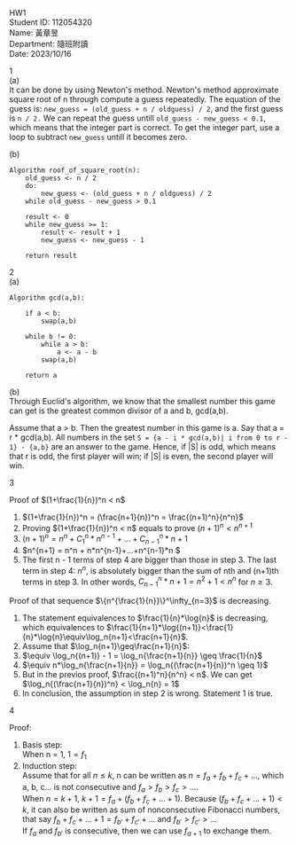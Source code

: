 HW1\
Student ID: 112054320\
Name: 黃章昱\
Department: 隨班附讀\
Date: 2023/10/16

1\
(a)\
It can be done by using Newton's method. Newton's method approximate square root of n through compute a guess repeatedly. The equation of the guess is: `new_guess = (old_guess + n / oldguess) / 2`, and the first guess is `n / 2.` We can repeat the guess untill `old_guess - new_guess < 0.1`, which means that the integer part is correct. To get the integer part, use a loop to subtract `new_guess` untill it becomes zero.

(b)
~~~
Algorithm roof_of_square_root(n):
    old_guess <- n / 2
    do:
        new_guess <- (old_guess + n / oldguess) / 2
    while old_guess - new_guess > 0.1

    result <- 0
    while new_guess >= 1:
        result <- result + 1
        new_guess <- new_guess - 1

    return result
~~~

2\
(a)
~~~
Algorithm gcd(a,b):

    if a < b:
        swap(a,b)

    while b != 0:
        while a > b:
            a <- a - b
        swap(a,b)

    return a
~~~

(b)\
Through Euclid's algorithm, we know that the smallest number this game can get is the greatest common divisor of a and b, gcd(a,b).

Assume that a > b. Then the greatest number in this game is a. Say that a = r * gcd(a,b). All numbers in the set `S = {a - i * gcd(a,b)| i from 0 to r - 1} - {a,b}` are an answer to the game. Hence, if |S| is odd, which means that r is odd, the first player will win; if |S| is even, the second player will win.

3

Proof of $(1+\frac{1}{n})^n < n$
1. $(1+\frac{1}{n})^n = (\frac{n+1}{n})^n = \frac{(n+1)^n}{n^n}$
2. Proving $(1+\frac{1}{n})^n < n$ equals to prove $(n+1)^n<n^{n+1}$
3. $(n+1)^n = n^n+C^n_1*n^{n-1}+...+C^n_{n-1}*n+1$
4. $n^{n+1} = n^n + n*n^{n-1}+...+n^{n-1}*n $
5. The first n - 1 terms of step 4 are bigger than those in step 3. The last term in step 4: $n^n$, is absolutely bigger than the sum of nth and (n+1)th terms in step 3. In other words, $C^n_{n-1}*n+1 = n^2+1 < n^n$ for $n\geq3$.

Proof of that sequence $\{n^{\frac{1}{n}}\}^\infty_{n=3}$ is decreasing.
1. The statement equivalences to $\frac{1}{n}*\log{n}$ is decreasing, which equivalences to $\frac{1}{n+1}*\log{(n+1)}<\frac{1}{n}*\log{n}\equiv\log_n{n+1}<\frac{n+1}{n}$. 
2. Assume that $\log_n{n+1}\geq\frac{n+1}{n}$:
3. $\equiv \log_n{(n+1)} - 1 = \log_n{\frac{n+1}{n}} \geq \frac{1}{n}$
4. $\equiv n*\log_n{\frac{n+1}{n}} = \log_n{(\frac{n+1}{n})^n \geq 1}$
5. But in the previos proof, $\frac{(n+1)^n}{n^n} < n$. We can get $\log_n{(\frac{n+1}{n})^n} < \log_n{n} = 1$
6. In conclusion, the assumption in step 2 is wrong. Statement 1 is true.

4

Proof:
1. Basis step:\
When n = 1, $1 = f_1$
2. Induction step:\
Assume that for all $n\leq k$, n can be written as $n = f_a + f_b + f_c+...$, which a, b, c... is not consecutive and $f_a > f_b>f_c>...$.\
When $n=k+1$, $k+1=f_a+(f_b+f_c+...+1)$. Because $(f_b+f_c+...+1) < k$, it can also be written as sum of nonconsecutive Fibonacci numbers, that say $f_b+f_c+...+1 = f_{b'}+f_{c'}+...$ and $f_{b'} > f_{c'}>...$\
If $f_a$ and $f_{b'}$ is consecutive, then we can use $f_{a+1}$ to exchange them.
